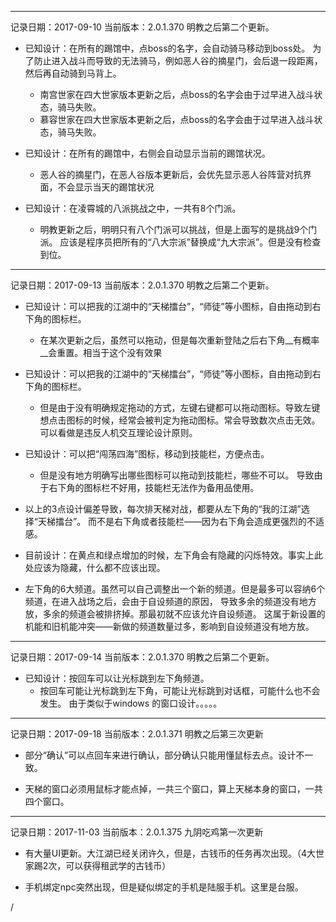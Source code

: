 <!-- #### 九阴已知的设计失误 -->



---
记录日期：2017-09-10
当前版本：2.0.1.370
明教之后第二个更新。

+ 已知设计：在所有的踢馆中，点boss的名字，会自动骑马移动到boss处。
  为了防止进入战斗而导致的无法骑马，例如恶人谷的摘星门，会后退一段距离，然后再自动骑到马背上。
    - 南宫世家在四大世家版本更新之后，点boss的名字会由于过早进入战斗状态，骑马失败。
    - 慕容世家在四大世家版本更新之后，点boss的名字会由于过早进入战斗状态，骑马失败。

+ 已知设计：在所有的踢馆中，右侧会自动显示当前的踢馆状况。
    - 恶人谷的摘星门，在恶人谷版本更新后，会优先显示恶人谷阵营对抗界面，不会显示当天的踢馆状况

+ 已知设计：在凌霄城的八派挑战之中，一共有8个门派。
    - 明教更新之后，明明只有八个门派可以挑战，但是上面写的是挑战9个门派。
    应该是程序员把所有的“八大宗派”替换成“九大宗派”。但是没有检查到位。

---
记录日期：2017-09-13
当前版本：2.0.1.370
明教之后第二个更新。

+ 已知设计：可以把我的江湖中的“天梯擂台”，“师徒”等小图标，自由拖动到右下角的图标栏。
    - 在某次更新之后，虽然可以拖动，但是每次重新登陆之后右下角__有概率__会重置。相当于这个没有效果

+ 已知设计：可以把我的江湖中的“天梯擂台”，“师徒”等小图标，自由拖动到右下角的图标栏。
    - 但是由于没有明确规定拖动的方式，左键右键都可以拖动图标。导致左键想点击图标的时候，经常会被判定为拖动图标。常会导致数次点击无效。
      可以看做是违反人机交互理论设计原则。

+ 已知设计：可以把“闯荡四海”图标，移动到技能栏，方便点击。
    - 但是没有地方明确写出哪些图标可以拖动到技能栏，哪些不可以。
      导致由于右下角的图标栏不好用，技能栏无法作为备用品使用。

+ 以上的3点设计偏差导致，每次排天梯对战，都要从左下角的“我的江湖”选择“天梯擂台”。
    而不是右下角或者技能栏——因为右下角会造成更强烈的不适感。

+ 目前设计：在黄点和绿点增加的时候，左下角会有隐藏的闪烁特效。事实上此处应该为隐藏，什么都不应该出现。

+ 左下角的6大频道。虽然可以自己调整出一个新的频道。但是最多可以容纳6个频道，在进入战场之后，会由于自设频道的原因，
  导致多余的频道没有地方放，多余的频道会被排挤掉。那最初就不应该允许自设频道。
  这属于新设置的机能和旧机能冲突——新做的频道数量过多，影响到自设频道没有地方放。

---
记录日期：2017-09-14
当前版本：2.0.1.370
明教之后第二个更新。

+ 已知设计：按回车可以让光标跳到左下角频道。
    - 按回车可能让光标跳到左下角，可能让光标跳到对话框，可能什么也不会发生。
      由于类似于windows 的窗口设计。。。。。

---
记录日期：2017-09-18
当前版本：2.0.1.371
明教之后第三次更新

+ 部分“确认”可以点回车来进行确认，部分确认只能用懂鼠标去点。设计不一致。

+ 天梯的窗口必须用鼠标才能点掉，一共三个窗口，算上天梯本身的窗口，一共四个窗口。

---
记录日期：2017-11-03
当前版本：2.0.1.375
九阴吃鸡第一次更新

+ 有大量UI更新。大江湖已经关闭许久，但是，古钱币的任务再次出现。（4大世家踢2次，可以获得租武学的古钱币）

+ 手机绑定npc突然出现，但是疑似绑定的手机是陆服手机。这里是台服。

/
